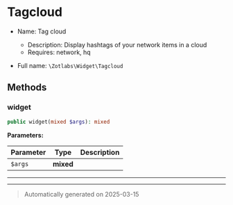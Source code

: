 
# Tagcloud

* Name: Tag cloud
  * Description: Display hashtags of your network items in a cloud
  * Requires: network, hq



* Full name: `\Zotlabs\Widget\Tagcloud`




## Methods


### widget



```php
public widget(mixed $args): mixed
```








**Parameters:**

| Parameter | Type | Description |
|-----------|------|-------------|
| `$args` | **mixed** |  |





***


***
> Automatically generated on 2025-03-15
